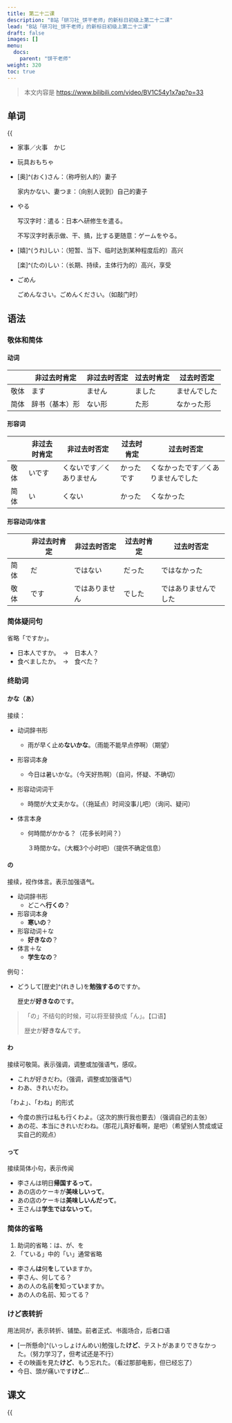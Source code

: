 ```yaml
---
title: 第二十二课
description: "B站「研习社_饼干老师」的新标日初级上第二十二课"
lead: "B站「研习社_饼干老师」的新标日初级上第二十二课"
draft: false
images: []
menu:
  docs:
    parent: "饼干老师"
weight: 320
toc: true
---
```


> 本文内容是 https://www.bilibili.com/video/BV1C54y1x7ap?p=33

## 单词

{{<audio src="https://tellyouwhat-static-1251995834.cos.ap-chongqing.myqcloud.com/audios/cs_danci/22第二十二课.mp3">}}

- 家事／火事　かじ

- 玩具おもちゃ

- [奥]^(おく)さん：（称呼别人的）妻子

  家内かない、妻つま：（向别人说到）自己的妻子

- やる

  写汉字时：遣る：日本へ研修生を遣る。

  不写汉字时表示做、干、搞，比する更随意：ゲームをやる。

- [嬉]^(うれ)しい：（短暂、当下、临时达到某种程度后的）高兴

  [楽]^(たの)しい：（长期、持续，主体行为的）高兴，享受

- ごめん

  ごめんなさい。ごめんください。（如敲门时）

## 语法

### 敬体和简体

#### 动词

|      | 非过去时肯定   | 非过去时否定 | 过去时肯定 | 过去时否定   |
| ---- | -------------- | ------------ | ---------- | ------------ |
| 敬体 | ます           | ません       | ました     | ませんでした |
| 简体 | 辞书（基本）形 | ない形       | た形       | なかった形   |

#### 形容词

|      | 非过去时肯定 | 非过去时否定             | 过去时肯定 | 过去时否定                         |
| ---- | ------------ | ------------------------ | ---------- | ---------------------------------- |
| 敬体 | いです       | くないです／くありません | かったです | くなかったです／くありませんでした |
| 简体 | い           | くない                   | かった     | くなかった                         |

#### 形容动词/体言

|      | 非过去时肯定 | 非过去时否定   | 过去时肯定 | 过去时否定           |
| ---- | ------------ | -------------- | ---------- | -------------------- |
| 简体 | だ           | ではない       | だった     | ではなかった         |
| 敬体 | です         | ではありません | でした     | ではありませんでした |

### 简体疑问句

省略「ですか」。

- 日本人ですか。　→　日本人？
- 食べましたか。　→　食べた？

### 终助词

#### かな（あ）

接续：

- 动词辞书形

  - 雨が早く止め**ないかな**。（雨能不能早点停啊）（期望）

- 形容词本身

  - 今日は暑いかな。（今天好热啊）（自问，怀疑、不确切）

- 形容动词词干

  - 時間が大丈夫かな。（（拖延点）时间没事儿吧）（询问、疑问）

- 体言本身

  - 何時間がかかる？（花多长时间？）

    ３時間かな。（大概3个小时吧）（提供不确定信息）

#### の

接续，视作体言。表示加强语气。

- 动词辞书形
  - どこへ**行くの**？
- 形容词本身
  - **寒いの**？
- 形容动词＋な
  - **好きなの**？
- 体言＋な
  - **学生なの**？

例句：

- どうして[歴史]^(れきし)を**勉強するの**ですか。

  歴史が**好きなの**です。

> 「の」不结句的时候，可以将至替换成「ん」。【口语】
>
> 歴史が**好きなん**です。

#### わ

接续可敬简。表示强调，调整或加强语气，感叹。

- これが好きだわ。（强调，调整或加强语气）
- わあ、きれいだわ。

「わよ」、「わね」的形式

- 今度の旅行は私も行くわよ。（这次的旅行我也要去）（强调自己的主张）
- あの花、本当にきれいだわね。（那花儿真好看啊，是吧）（希望别人赞成或证实自己的观点）

#### って

接续简体小句，表示传闻

- 李さんは明日**帰国するって**。
- あの店のケーキが**美味しいって**。
- あの店のケーキは**美味しいんだって**。
- 王さんは**学生ではないって**。

### 简体的省略

1. 助词的省略：は、が、を
2. 「ている」中的「い」通常省略

- 李さん**は**何**を**して**い**ますか。
- 李さん、何してる？
- あの人の名前**を**知って**い**ますか。
- あの人の名前、知ってる？

### けど表转折

用法同が，表示转折、铺垫。前者正式、书面场合，后者口语

- [一所懸命]^(いっしょけんめい)勉強した**けど**、テストがあまりできなかった。（努力学习了，但考试还是不行）
- その映画を見た**けど**、もう忘れた。（看过那部电影，但已经忘了）
- 今日、頭が痛いです**けど**…

## 课文

{{<audio src="https://tellyouwhat-static-1251995834.cos.ap-chongqing.myqcloud.com/audios/cs_kewen/19-24课 新标日初级课文/Lesson22.mp3">}}
